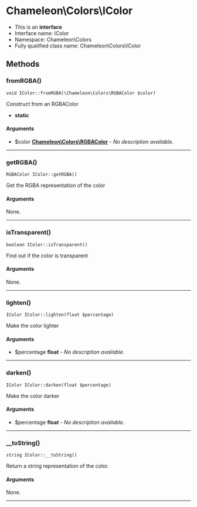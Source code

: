 # Chameleon\Colors\IColor


* This is an **interface**
* Interface name: IColor
* Namespace: Chameleon\Colors
* Fully qualified class name: Chameleon\Colors\IColor

## Methods
### fromRGBA()
    void IColor::fromRGBA(\Chameleon\Colors\RGBAColor $color)

Construct from an RGBAColor


* **static**
#### Arguments
* $color **[Chameleon\Colors\RGBAColor](Colors/RGBAColor)** - *No description available*.

---
### getRGBA()
    RGBAColor IColor::getRGBA()

Get the RGBA representation of the color


#### Arguments
None.

---
### isTransparent()
    boolean IColor::isTransparent()

Find out if the color is transparent


#### Arguments
None.

---
### lighten()
    IColor IColor::lighten(float $percentage)

Make the color lighter


#### Arguments
* $percentage **float** - *No description available*.

---
### darken()
    IColor IColor::darken(float $percentage)

Make the color darker


#### Arguments
* $percentage **float** - *No description available*.

---
### __toString()
    string IColor::__toString()

Return a string representation of the color.


#### Arguments
None.

---
